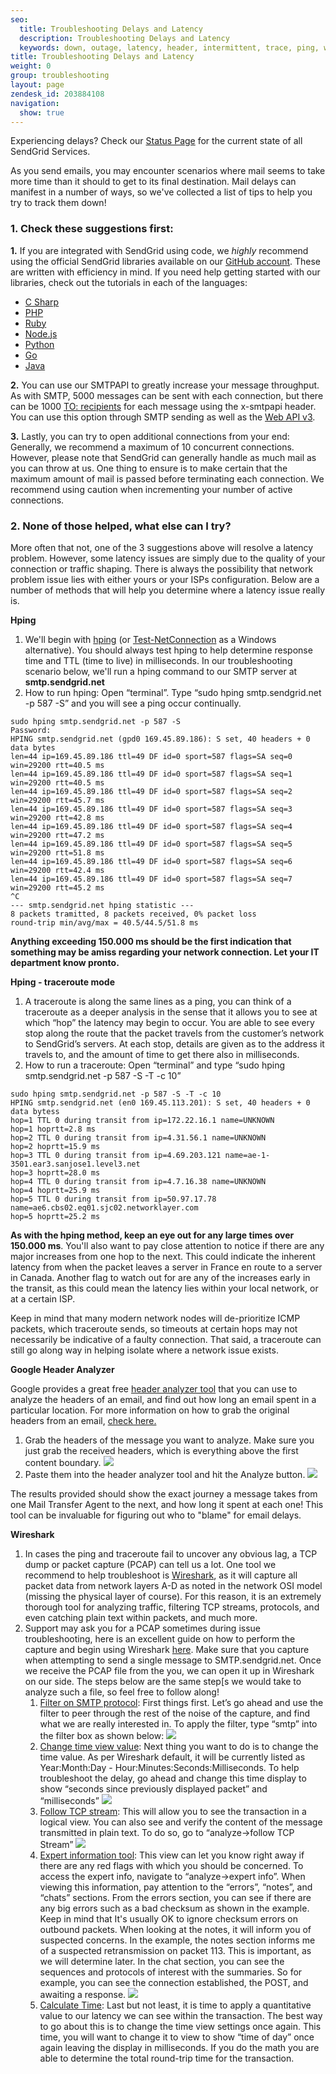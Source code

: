 ```yaml
---
seo:
  title: Troubleshooting Delays and Latency
  description: Troubleshooting Delays and Latency
  keywords: down, outage, latency, header, intermittent, trace, ping, wireshark, traceroute, hop, node, slowness, having issues?, delivering, after, mins, minutes, seconds, ms, milliseconds, slow, delay, hours, delays
title: Troubleshooting Delays and Latency
weight: 0
group: troubleshooting
layout: page
zendesk_id: 203884108
navigation:
  show: true
---
```


<call-out>

Experiencing delays? Check our [Status Page](http://status.sendgrid.com/) for the current state of all SendGrid Services.

</call-out>

 As you send emails, you may encounter scenarios where mail seems to take more time than it should to get to its final destination. Mail delays can manifest in a number of ways, so we've collected a list of tips to help you try to track them down!

### 1. Check these suggestions first:

**1.** If you are integrated with SendGrid using code, we _highly_ recommend using the official SendGrid libraries available on our [GitHub account](https://github.com/sendgrid). These are written with efficiency in mind. If you need help getting started with our libraries, check out the tutorials in each of the languages:

* [C Sharp](https://github.com/sendgrid/sendgrid-csharp/blob/master/README.md)
* [PHP](https://github.com/sendgrid/sendgrid-php/blob/master/README.md)
* [Ruby](https://github.com/sendgrid/sendgrid-ruby/blob/master/README.md)
* [Node.js](https://github.com/sendgrid/sendgrid-nodejs/blob/master/README.md)
* [Python](https://github.com/sendgrid/sendgrid-python/blob/master/README.md)
* [Go](https://github.com/sendgrid/sendgrid-go/blob/master/README.md)
* [Java](https://github.com/sendgrid/sendgrid-java/blob/master/README.md)

**2.** You can use our SMTPAPI to greatly increase your message throughput. As with SMTP, 5000 messages can be sent with each connection, but there can be 1000 [TO: recipients]({{root_url}}/for-developers/sending-email/getting-started-smtp/) for each message using the x-smtpapi header. You can use this option through SMTP sending as well as the [Web API v3]({{root_url}}/api-reference).

**3.** Lastly, you can try to open additional connections from your end: Generally, we recommend a maximum of 10 concurrent connections. However, please note that SendGrid can generally handle as much mail as you can throw at us. One thing to ensure is to make certain that the maximum amount of mail is passed before terminating each connection. We recommend using caution when incrementing your number of active connections.

### 2. None of those helped, what else can I try?

More often that not, one of the 3 suggestions above will resolve a latency problem. However, some latency issues are simply due to the quality of your connection or traffic shaping. There is always the possibility that network problem issue lies with either yours or your ISPs configuration. Below are a number of methods that will help you determine where a latency issue really is.

**Hping**
1. We'll begin with [hping](http://www.hping.org/)
 (or [Test-NetConnection](https://docs.microsoft.com/en-us/powershell/module/nettcpip/test-netconnection?view=win10-ps) as a Windows alternative).
 You should always test hping to help determine response time and TTL (time to live) in milliseconds. In our troubleshooting scenario below, we'll run a hping command to our SMTP server at **smtp.sendgrid.net**
2. How to run hping: Open “terminal”. Type “sudo hping smtp.sendgrid.net -p 587 -S” and you will see a ping occur continually.
```
sudo hping smtp.sendgrid.net -p 587 -S
Password:
HPING smtp.sendgrid.net (gpd0 169.45.89.186): S set, 40 headers + 0 data bytes
len=44 ip=169.45.89.186 ttl=49 DF id=0 sport=587 flags=SA seq=0 win=29200 rtt=40.5 ms
len=44 ip=169.45.89.186 ttl=49 DF id=0 sport=587 flags=SA seq=1 win=29200 rtt=40.5 ms
len=44 ip=169.45.89.186 ttl=49 DF id=0 sport=587 flags=SA seq=2 win=29200 rtt=45.7 ms
len=44 ip=169.45.89.186 ttl=49 DF id=0 sport=587 flags=SA seq=3 win=29200 rtt=42.8 ms
len=44 ip=169.45.89.186 ttl=49 DF id=0 sport=587 flags=SA seq=4 win=29200 rtt=47.2 ms
len=44 ip=169.45.89.186 ttl=49 DF id=0 sport=587 flags=SA seq=5 win=29200 rtt=51.8 ms
len=44 ip=169.45.89.186 ttl=49 DF id=0 sport=587 flags=SA seq=6 win=29200 rtt=42.4 ms
len=44 ip=169.45.89.186 ttl=49 DF id=0 sport=587 flags=SA seq=7 win=29200 rtt=45.2 ms
^C
--- smtp.sendgrid.net hping statistic ---
8 packets tramitted, 8 packets received, 0% packet loss
round-trip min/avg/max = 40.5/44.5/51.8 ms
```

**Anything exceeding 150.000 ms should be the first indication that something may be amiss regarding your network connection. Let your IT department know pronto.**

**Hping - traceroute mode**

1. A traceroute is along the same lines as a ping, you can think of a traceroute as a deeper analysis in the sense that it allows you to see at which “hop” the latency may begin to occur. You are able to see every stop along the route that the packet travels from the customer’s network to SendGrid’s servers. At each stop, details are given as to the address it travels to, and the amount of time to get there also in milliseconds.
2. How to run a traceroute: Open “terminal” and type “sudo hping smtp.sendgrid.net -p 587 -S -T -c 10”
```
sudo hping smtp.sendgrid.net -p 587 -S -T -c 10
HPING smtp.sendgrid.net (en0 169.45.113.201): S set, 40 headers + 0 data bytess
hop=1 TTL 0 during transit from ip=172.22.16.1 name=UNKNOWN
hop=1 hoprtt=2.8 ms
hop=2 TTL 0 during transit from ip=4.31.56.1 name=UNKNOWN
hop=2 hoprtt=15.9 ms
hop=3 TTL 0 during transit from ip=4.69.203.121 name=ae-1-3501.ear3.sanjose1.level3.net
hop=3 hoprtt=28.0 ms
hop=4 TTL 0 during transit from ip=4.7.16.38 name=UNKNOWN
hop=4 hoprtt=25.9 ms
hop=5 TTL 0 during transit from ip=50.97.17.78 name=ae6.cbs02.eq01.sjc02.networklayer.com
hop=5 hoprtt=25.2 ms
```

**As with the hping method, keep an eye out for any large times over 150.000 ms**. You'll also want to pay close attention to notice if there are any major increases from one hop to the next. This could indicate the inherent latency from when the packet leaves a server in France en route to a server in Canada. Another flag to watch out for are any of the increases early in the transit, as this could mean the latency lies within your local network, or at a certain ISP.

Keep in mind that many modern network nodes will de-prioritize ICMP packets, which traceroute sends, so timeouts at certain hops may not necessarily be indicative of a faulty connection. That said, a traceroute can still go along way in helping isolate where a network issue exists.

**Google Header Analyzer**

Google provides a great free [header analyzer tool](https://toolbox.googleapps.com/apps/messageheader/analyzeheader) that you can use to analyze the headers of an email, and find out how long an email spent in a particular location. For more information on how to grab the original headers from an email, [check here.]({{root_url}}/help0support/account-and-settings/checking-email-source/)

1. Grab the headers of the message you want to analyze. Make sure you just grab the received headers, which is everything above the first content boundary.
  ![]({{root_url}}/images/headersnocontent.gif)
2. Paste them into the header analyzer tool and hit the Analyze button.
  ![]({{root_url}}/images/headeranalyzer.gif)

The results provided should show the exact journey a message takes from one Mail Transfer Agent to the next, and how long it spent at each one! This tool can be invaluable for figuring out who to "blame" for email delays.

**Wireshark**

1. In cases the ping and traceroute fail to uncover any obvious lag, a TCP dump or packet capture (PCAP) can tell us a lot. One tool we recommend to help troubleshoot is [Wireshark](https://www.wireshark.org/download.html), as it will capture all packet data from network layers A-D as noted in the network OSI model (missing the physical layer of course). For this reason, it is an extremely thorough tool for analyzing traffic, filtering TCP streams, protocols, and even catching plain text within packets, and much more.
2. Support may ask you for a PCAP sometimes during issue troubleshooting, here is an excellent guide on how to perform the capture and begin using Wireshark  [here](http://www.howtogeek.com/104278/how-to-use-wireshark-to-capture-filter-and-inspect-packets/). Make sure that you capture when attempting to send a single message to SMTP.sendgrid.net. Once we receive the PCAP file from the you, we can open it up in Wireshark on our side. The steps below are the same step[s we would take to analyze such a file, so feel free to follow along!
    1. <u>Filter on SMTP protocol</u>: First things first. Let’s go ahead and use the filter to peer through the rest of the noise of the capture, and find what we are really interested in. To apply the filter, type “smtp” into the filter box as shown below:
      ![]({{root_url}}/images/CL_Troubleshooting_Delivery_Issues_16.png)
    2. <u>Change time view value</u>: Next thing you want to do is to change the time value. As per Wireshark default, it will be currently listed as Year:Month:Day - Hour:Minutes:Seconds:Milliseconds. To help troubleshoot the delay, go ahead and change this time display to show “seconds since previously displayed packet” and “milliseconds”
      ![]({{root_url}}/images/CL_Troubleshooting_Delivery_Issues_15.png)
    3. <u>Follow TCP stream</u>: This will allow you to see the transaction in a logical view. You can also see and verify the content of the message transmitted in plain text. To do so, go to “analyze->follow TCP Stream”
      ![]({{root_url}}/images/CL_Troubleshooting_Delivery_Issues_17.png)
    4. <u>Expert information tool</u>: This view can let you know right away if there are any red flags with which you should be concerned. To access the expert info, navigate to “analyze->expert info”. When viewing this information, pay attention to the “errors”, “notes”, and “chats” sections. From the errors section, you can see if there are any big errors such as a bad checksum as shown in the example. Keep in mind that It's usually OK to ignore checksum errors on outbound packets. When looking at the notes, it will inform you of suspected concerns. In the example, the notes section informs me of a suspected retransmission on packet 113. This is important, as we will determine later. In the chat section, you can see the sequences and protocols of interest with the summaries. So for example, you can see the connection established, the POST, and awaiting a response.
      ![]({{root_url}}/images/CL_Troubleshooting_Delivery_Issues_18.png)
    5. <u>Calculate Time</u>: Last but not least, it is time to apply a quantitative value to our latency we can see within the transaction. The best way to go about this is to change the time view settings once again. This time, you will want to change it to view to show “time of day” once again leaving the display in milliseconds. If you do the math you are able to determine the total round-trip time for the transaction.
